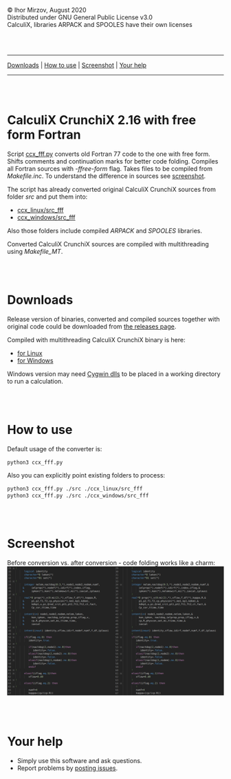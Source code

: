 © Ihor Mirzov, August 2020  
Distributed under GNU General Public License v3.0  
CalculiX, libraries ARPACK and SPOOLES have their own licenses

<br/><br/>



---

[Downloads](#downloads) |
[How to use](#how-to-use) |
[Screenshot](#screenshot) |
[Your help](#your-help)

---

<br/><br/>



# CalculiX CrunchiX 2.16 with free form Fortran

Script [ccx_fff.py](./ccx_fff.py) converts old Fortran 77 code to the one with free form. Shifts comments and continuation marks for better code folding. Compiles all Fortran sources with *-ffree-form* flag. Takes files to be compiled from *Makefile.inc*. To understand the difference in sources see [screenshot](#screenshot).

The script has already converted original CalculiX CrunchiX sources from folder *src* and put them into:

- [ccx_linux/src_fff](./ccx_linux/src_fff)
- [ccx_windows/src_fff](./ccx_windows/src_fff)

Also those folders include compiled *ARPACK* and *SPOOLES* libraries.

Converted CalculiX CrunchiX sources are compiled with multithreading using *Makefile_MT*.

<br/><br/>



# Downloads

Release version of binaries, converted and compiled sources together with original code could be downloaded from [the releases page](./releases).

Compiled with multithreading CalculiX CrunchiX binary is here:

- [for Linux](./ccx_linux/src_fff/ccx)
- [for Windows](./ccx_windows/src_fff/ccx.exe)

Windows version may need [Cygwin dlls](./cygwin_dlls.zip) to be placed in a working directory to run a calculation.

<br/><br/>



# How to use

Default usage of the converter is:

    python3 ccx_fff.py

Also you can explicitly point existing folders to process:

    python3 ccx_fff.py ./src ./ccx_linux/src_fff
    python3 ccx_fff.py ./src ./ccx_windows/src_fff

<br/><br/>



# Screenshot

Before conversion vs. after conversion - code folding works like a charm:  
![CalculiX CrunchiX free form Fortran](./compare.png "CalculiX CrunchiX free form Fortran")

<br/><br/>



# Your help

- Simply use this software and ask questions.
- Report problems by [posting issues](./issues).

